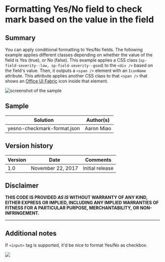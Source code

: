 # Formatting Yes/No field to check mark based on the value in the field

## Summary
You can apply conditional formatting to Yes/No fields. The following example applies different classes depending on whether the value of the field is Yes (true), or No (false). This example applies a CSS class (`sp-field-severity--low, sp-field-severity--good`) to the  `<div />` based on the field's value. Then, it outputs a `<span />` element with an `IconName` attribute. This attribute applies another CSS class to that `<span />` that shows an [Office UI Fabric](https://dev.office.com/fabric#/) icon inside that element.

![screenshot of the sample](./screenshot.png)

## Sample

Solution|Author(s)
--------|---------
yesno-checkmark-format.json | Aaron Miao

## Version history

Version|Date|Comments
-------|----|--------
1.0|November 22, 2017|Initial release

## Disclaimer
**THIS CODE IS PROVIDED *AS IS* WITHOUT WARRANTY OF ANY KIND, EITHER EXPRESS OR IMPLIED, INCLUDING ANY IMPLIED WARRANTIES OF FITNESS FOR A PARTICULAR PURPOSE, MERCHANTABILITY, OR NON-INFRINGEMENT.**

---

## Additional notes
If `<input>` tag is supported, it'd be nice to format Yes/No as checkbox. 

<img src="https://telemetry.sharepointpnp.com/sp-dev-column-formatting/samples/yesno-checkmark-format" />